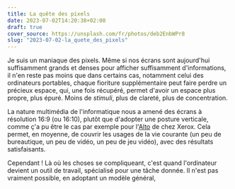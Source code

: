 ```yaml
---
title: La quête des pixels
date: 2023-07-02T14:20:38+02:00
draft: true
cover_source: https://unsplash.com/fr/photos/deb2EnbWPr8
slug: "2023-07-02-la_quete_des_pixels"
---
```


Je suis un maniaque des pixels. Même si nos écrans sont aujourd'hui suffisamment grands et denses pour afficher suffisamment d'informations,
il n'en reste pas moins que dans certains cas, notamment celui des ordinateurs portables, chaque fioriture supplémentaire peut faire perdre un
précieux espace, qui, une fois récupéré, permet d'avoir un espace plus propre, plus épuré. Moins de _stimuli_, plus de clareté, plus de concentration.

La nature multimédia de l'informatique nous a amené des écrans à résolution 16:9 (ou 16:10), plutôt que d'adopter une posture verticale, comme ç'a pu
être le cas par exemple pour l'[Alto](https://fr.wikipedia.org/wiki/Xerox_Alto) de chez Xerox. Cela permet, en moyenne, de couvrir les usages de la vie
courante (un peu de bureautique, un peu de vidéo, un peu de jeu vidéo), avec des résultats satisfaisants.

Cependant ! Là où les choses se compliqueant, c'est quand l'ordinateur devient un outil de travail, spécialisé pour une tâche donnée. Il n'est pas vraiment
possible, en adoptant un modèle général, 
